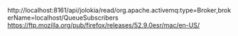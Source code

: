 http://localhost:8161/api/jolokia/read/org.apache.activemq:type=Broker,brokerName=localhost/QueueSubscribers
https://ftp.mozilla.org/pub/firefox/releases/52.9.0esr/mac/en-US/
